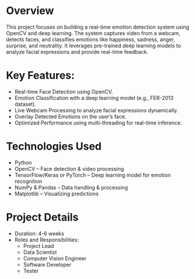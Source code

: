 # Overview
This project focuses on building a real-time emotion detection system using OpenCV and deep learning. The system captures video from a webcam, detects faces, and classifies emotions like happiness, sadness, anger, surprise, and neutrality. It leverages pre-trained deep learning models to analyze facial expressions and provide real-time feedback.
# Key Features:
- Real-time Face Detection using OpenCV.
- Emotion Classification with a deep learning model (e.g., FER-2013 dataset).
- Live Webcam Processing to analyze facial expressions dynamically.
- Overlay Detected Emotions on the user’s face.
- Optimized Performance using multi-threading for real-time inference.
# Technologies Used
- Python
- OpenCV – Face detection & video processing
- TensorFlow/Keras or PyTorch – Deep learning model for emotion recognition
- NumPy & Pandas – Data handling & processing
- Matplotlib – Visualizing predictions
# Project Details
- Duration: 4-6 weeks
- Roles and Responsibilities:
  - Project Lead
  - Data Scientist
  - Computer Vision Engineer
  - Software Developer
  - Tester
